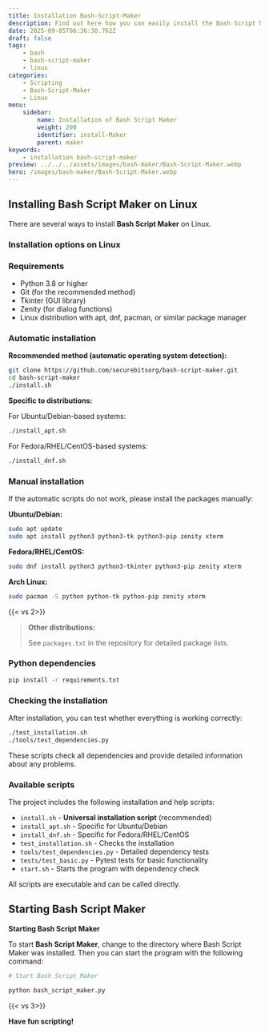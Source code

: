 ```yaml
---
title: Installation Bash-Script-Maker
description: Find out here how you can easily install the Bash Script Maker app on your system.
date: 2025-09-05T06:36:30.762Z
draft: false
tags:
    - bash
    - bash-script-maker
    - linux
categories:
    - Scripting
    - Bash-Script-Maker
    - Linux
menu:
    sidebar:
        name: Installation of Bash Script Maker
        weight: 200
        identifier: install-Maker
        parent: maker
keywords:
    - installation bash-script-maker
preview: ../../../assets/images/bash-maker/Bash-Script-Maker.webp
hero: /images/bash-maker/Bash-Script-Maker.webp
---
```

## Installing Bash Script Maker on Linux
There are several ways to install **Bash Script Maker** on Linux.

### Installation options on Linux
### Requirements
- Python 3.8 or higher
- Git (for the recommended method)
- Tkinter (GUI library)
- Zenity (for dialog functions)
- Linux distribution with apt, dnf, pacman, or similar package manager

### Automatic installation

**Recommended method (automatic operating system detection):**

```bash
git clone https://github.com/securebitsorg/bash-script-maker.git
cd bash-script-maker
./install.sh
```

**Specific to distributions:**

For Ubuntu/Debian-based systems:
```bash
./install_apt.sh
```

For Fedora/RHEL/CentOS-based systems:
```bash
./install_dnf.sh
```

### Manual installation

If the automatic scripts do not work, please install the packages manually:

**Ubuntu/Debian:**
```bash
sudo apt update
sudo apt install python3 python3-tk python3-pip zenity xterm
```

**Fedora/RHEL/CentOS:**
```bash
sudo dnf install python3 python3-tkinter python3-pip zenity xterm
```

**Arch Linux:**
```bash
sudo pacman -S python python-tk python-pip zenity xterm
```
<!-- FM:Snippet:Start data:{“id”:“Vertical Space”,“fields”:[]} -->
{{< vs 2>}}
<!-- FM:Snippet:End -->

> **Other distributions:**
> 
> See `packages.txt` in the repository for detailed package lists.

### Python dependencies
```bash
pip install -r requirements.txt
```
### Checking the installation

After installation, you can test whether everything is working correctly:
```bash
./test_installation.sh
./tools/test_dependencies.py
```

These scripts check all dependencies and provide detailed information about any problems.

### Available scripts

The project includes the following installation and help scripts:

- `install.sh` - **Universal installation script** (recommended)
- `install_apt.sh` - Specific for Ubuntu/Debian
- `install_dnf.sh` - Specific for Fedora/RHEL/CentOS
- `test_installation.sh` - Checks the installation
- `tools/test_dependencies.py` - Detailed dependency tests
- `tests/test_basic.py` - Pytest tests for basic functionality
- `start.sh` - Starts the program with dependency check

All scripts are executable and can be called directly.

## Starting Bash Script Maker
**Starting Bash Script Maker**

To start **Bash Script Maker**, change to the directory where Bash Script Maker was installed.
Then you can start the program with the following command:

```sh
# Start Bash Script Maker

python bash_script_maker.py
```

<!-- FM:Snippet:Start data:{“id”:“Vertical Space”,“fields”:[]} -->
{{< vs 3>}}
<!-- FM:Snippet:End -->
**Have fun scripting!**
